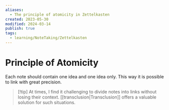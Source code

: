 ```yaml
---
aliases:
  - The principle of atomicity in Zettelkasten
created: 2023-05-30
modified: 2024-03-14
publish: true
tags:
  - learning/NoteTaking/Zettelkasten
---
```


# Principle of Atomicity
Each note should contain one idea and one idea only. This way it is possible to link with great precision.

> [!tip] At times, I find it challenging to divide notes into links without losing their context. [[transclusion|Transclusion]] offers a valuable solution for such situations.